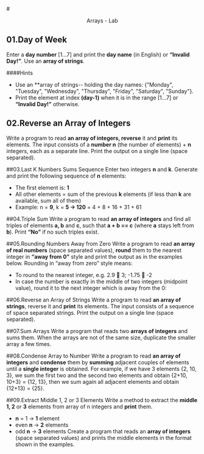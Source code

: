#<p align="center"> Arrays - Lab <p>

## 01.Day of Week
Enter a **day number** [1…7] and print the **day name** (in English) or **“Invalid Day!”**. Use an **array of strings**.

####Hints

- Use an **array of strings-- holding the day names: {"Monday", "Tuesday", "Wednesday", "Thursday", "Friday", "Saturday", "Sunday"}.
- Print the element at index **(day-1)** when it is in the range [1…7] or **“Invalid Day!”** otherwise.


## 02.Reverse an Array of Integers
Write a program to read **an array of integers, reverse** it and **print** its elements. The input consists of a **number n** (the number of elements) + **n** integers, each as a separate line. Print the output on a single line (space separated).

##03.Last K Numbers Sums Sequence
Enter two integers **n** and **k**. Generate and print the following sequence of **n** elements:
- The first element is: **1**
- All other elements = sum of the previous **k** elements (if less than **k** are available, sum all of them)
- Example: n = **9**, k = **5 -> 120** = 4 + 8 + 16 + 31 + 61

##04.Triple Sum
Write a program to read **an array of integers** and find all triples of elements **a, b** and **c**, such that **a + b == c** (where **a** stays left from **b**). Print **“No”** if no such triples exist.

##05.Rounding Numbers Away from Zero
Write a program to read **an array of real numbers** (space separated values), **round** them to the nearest integer in **“away from 0”** style and print the output as in the examples below.
Rounding in “away from zero” style means:
- To round to the nearest integer, e.g. 2.9  3; -1.75  -2
- In case the number is exactly in the middle of two integers (midpoint value), round it to the next integer which is away from the 0:

##06.Reverse an Array of Strings
Write a program to read **an array of strings**, reverse it and **print** its elements. The input consists of a sequence of space separated strings. Print the output on a single line (space separated).

##07.Sum Arrays
Write a program that reads two **arrays of integers** and sums them. When the arrays are not of the same size, duplicate the smaller array a few times.

##08.Condense Array to Number
Write a program to read **an array of integers** and **condense** them by **summing** adjacent couples of elements until a **single integer** is obtained. For example, if we have 3 elements {2, 10, 3}, we sum the first two and the second two elements and obtain {2+10, 10+3} = {12, 13}, then we sum again all adjacent elements and obtain {12+13} = {25}.

##09.Extract Middle 1, 2 or 3 Elements
Write a method to extract the **middle 1, 2** or **3** elements from array of n integers and **print** them.
- **n** = 1 -> **1** element
- even **n** -> **2** elements
- odd **n** -> **3** elements
Create a program that reads an **array of integers** (space separated values) and prints the middle elements in the format shown in the examples.
